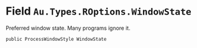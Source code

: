 # Field `Au.Types.ROptions.WindowState`

Preferred window state. Many programs ignore it.

```
public ProcessWindowStyle WindowState
```